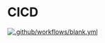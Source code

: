 # CICD
[![.github/workflows/blank.yml](https://github.com/peng22/CICD/actions/workflows/blank.yml/badge.svg)](https://github.com/peng22/CICD/actions/workflows/blank.yml)
